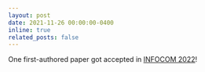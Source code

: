 ```yaml
---
layout: post
date: 2021-11-26 00:00:00-0400
inline: true
related_posts: false
---
```


One first-authored paper got accepted in [INFOCOM 2022](https://infocom2022.ieee-infocom.org/)!